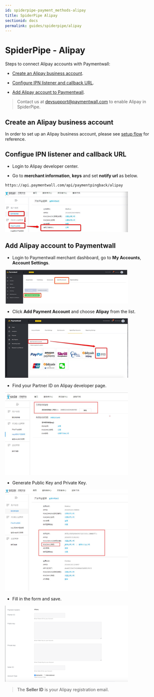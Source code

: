 ```yaml
---
id: spiderpipe-payment_methods-alipay
title: SpiderPipe Alipay
sectionid: docs
permalink: guides/spiderpipe/alipay
---
```


# SpiderPipe - Alipay

Steps to connect Alipay accounts with Paymentwall:

* [Create an Alipay business account](#create-a-alipay-business-account).

* [Configure IPN listener and callback URL](#configure-ipn-listener-and-callback-url).

* [Add Alipay account to Paymentwall](#add-alipay-account-to-paymentwall).

> Contact us at [devsupport@paymentwall.com](mailto:devsupport@paymentwall.com) to enable Alipay in SpiderPipe.

## Create an Alipay business account

In order to set up an Alipay business account, please see [setup flow](https://openhome.alipay.com/developmentDocument.htm) for reference.

## Configue IPN listener and callback URL

* Login to Alipay developer center.

* Go to **merchant information**, **keys** and set **notify url** as below.

```
https://api.paymentwall.com/api/paymentpingback/alipay
```

<div class="docs-img">
	<img src="/textures/pic/spiderpipe/alipay-merchant_info-set-ipn.jpg" style="max-width:80%">
</div>


## Add Alipay account to Paymentwall

* Login to Paymentwall merchant dashboard, go to **My Accounts**, **Account Settings**.

<div class="docs-img">
	<img src="/textures/pic/spiderpipe/pw-account_settings-add-spiderpipe-account.jpg" style="max-width:80%">
</div>

* Click **Add Payment Account** and choose **Alipay** from the list.

<div class="docs-img">
	<img src="/textures/pic/spiderpipe/pw-account_settings-spiderpipe-select-alipay.jpg" style="max-width:80%">
</div>

* Find your Partner ID on Alipay developer page.

<div class="docs-img">
	<img src="/textures/pic/spiderpipe/alipay-merchant_info-partner-id.jpg" style="max-width:80%">
</div>

* Generate Public Key and Private Key.

<div class="docs-img">
	<img src="/textures/pic/spiderpipe/alipay-merchant_info-keys.jpg" style="max-width:80%">
</div>

* Fill in the form and save.

<div class="docs-img">
	<img src="/textures/pic/spiderpipe/pw-account_settings-spiderpipe-alipay-form.png" style="max-width:80%">
</div>

> The **Seller ID** is your Alipay registration email.